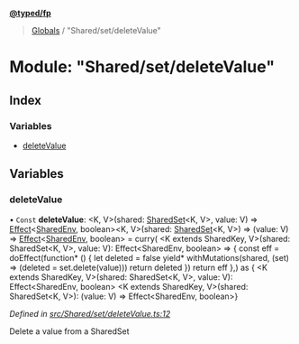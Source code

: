 **[@typed/fp](../README.md)**

> [Globals](../globals.md) / "Shared/set/deleteValue"

# Module: "Shared/set/deleteValue"

## Index

### Variables

* [deleteValue](_shared_set_deletevalue_.md#deletevalue)

## Variables

### deleteValue

• `Const` **deleteValue**: \<K, V>(shared: [SharedSet](../interfaces/_shared_set_sharedset_.sharedset.md)\<K, V>, value: V) => [Effect](_effect_effect_.effect.md)\<[SharedEnv](../interfaces/_shared_core_services_sharedenv_.sharedenv.md), boolean>\<K, V>(shared: [SharedSet](../interfaces/_shared_set_sharedset_.sharedset.md)\<K, V>) => (value: V) => [Effect](_effect_effect_.effect.md)\<[SharedEnv](../interfaces/_shared_core_services_sharedenv_.sharedenv.md), boolean> = curry( \<K extends SharedKey, V>(shared: SharedSet\<K, V>, value: V): Effect\<SharedEnv, boolean> => { const eff = doEffect(function* () { let deleted = false yield* withMutations(shared, (set) => (deleted = set.delete(value))) return deleted }) return eff },) as { \<K extends SharedKey, V>(shared: SharedSet\<K, V>, value: V): Effect\<SharedEnv, boolean> \<K extends SharedKey, V>(shared: SharedSet\<K, V>): (value: V) => Effect\<SharedEnv, boolean>}

*Defined in [src/Shared/set/deleteValue.ts:12](https://github.com/TylorS/typed-fp/blob/f27ba3e/src/Shared/set/deleteValue.ts#L12)*

Delete a value from a SharedSet

